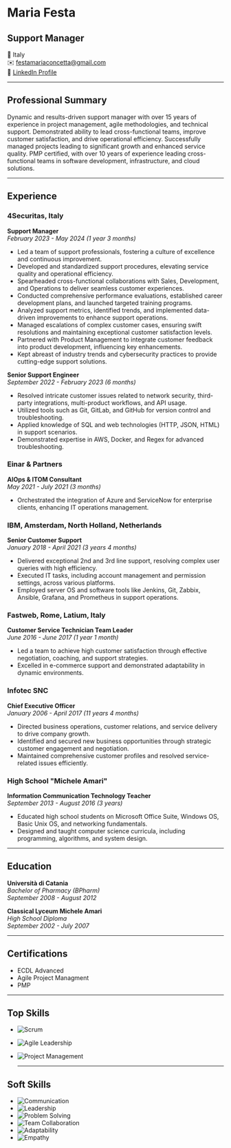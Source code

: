 # Maria Festa

## Support Manager

📍 Italy   
✉️ [festamariaconcetta@gmail.com](mailto:festamariaconcetta@gmail.com)  
🔗 [LinkedIn Profile](https://www.linkedin.com/in/mcfesta)

---

## Professional Summary
Dynamic and results-driven support manager with over 15 years of experience in project management, agile methodologies, and technical support. Demonstrated ability to lead cross-functional teams, improve customer satisfaction, and drive operational efficiency. Successfully managed projects leading to significant growth and enhanced service quality. PMP certified, with over 10 years of experience leading cross-functional teams in software development, infrastructure, and cloud solutions.

---

## Experience

### 4Securitas, Italy
**Support Manager**  
*February 2023 - May 2024 (1 year 3 months)*  
- Led a team of support professionals, fostering a culture of excellence and continuous improvement.
- Developed and standardized support procedures, elevating service quality and operational efficiency.
- Spearheaded cross-functional collaborations with Sales, Development, and Operations to deliver seamless customer experiences.
- Conducted comprehensive performance evaluations, established career development plans, and launched targeted training programs.
- Analyzed support metrics, identified trends, and implemented data-driven improvements to enhance support operations.
- Managed escalations of complex customer cases, ensuring swift resolutions and maintaining exceptional customer satisfaction levels.
- Partnered with Product Management to integrate customer feedback into product development, influencing key enhancements.
- Kept abreast of industry trends and cybersecurity practices to provide cutting-edge support solutions.

**Senior Support Engineer**  
*September 2022 - February 2023 (6 months)*  
- Resolved intricate customer issues related to network security, third-party integrations, multi-product workflows, and API usage.
- Utilized tools such as Git, GitLab, and GitHub for version control and troubleshooting.
- Applied knowledge of SQL and web technologies (HTTP, JSON, HTML) in support scenarios.
- Demonstrated expertise in AWS, Docker, and Regex for advanced troubleshooting.

### Einar & Partners
**AIOps & ITOM Consultant**  
*May 2021 - July 2021 (3 months)*  
- Orchestrated the integration of Azure and ServiceNow for enterprise clients, enhancing IT operations management.

### IBM, Amsterdam, North Holland, Netherlands
**Senior Customer Support**  
*January 2018 - April 2021 (3 years 4 months)*  
- Delivered exceptional 2nd and 3rd line support, resolving complex user queries with high efficiency.
- Executed IT tasks, including account management and permission settings, across various platforms.
- Employed server OS and software tools like Jenkins, Git, Zabbix, Ansible, Grafana, and Prometheus in support operations.

### Fastweb, Rome, Latium, Italy
**Customer Service Technician Team Leader**  
*June 2016 - June 2017 (1 year 1 month)*  
- Led a team to achieve high customer satisfaction through effective negotiation, coaching, and support strategies.
- Excelled in e-commerce support and demonstrated adaptability in dynamic environments.

### Infotec SNC
**Chief Executive Officer**  
*January 2006 - April 2017 (11 years 4 months)*  
- Directed business operations, customer relations, and service delivery to drive company growth.
- Identified and secured new business opportunities through strategic customer engagement and negotiation.
- Maintained comprehensive customer profiles and resolved service-related issues efficiently.

### High School "Michele Amari"
**Information Communication Technology Teacher**  
*September 2013 - August 2016 (3 years)*  
- Educated high school students on Microsoft Office Suite, Windows OS, Basic Unix OS, and networking fundamentals.
- Designed and taught computer science curricula, including programming, algorithms, and system design.

---

## Education

**Università di Catania**  
*Bachelor of Pharmacy (BPharm)*  
*September 2008 - August 2012*

**Classical Lyceum Michele Amari**  
*High School Diploma*  
*September 2002 - July 2007*

---

## Certifications

- ECDL Advanced
- Agile Project Managment
- PMP 
---

## Top Skills

- ![Scrum](https://img.shields.io/badge/Scrum-Expert-brightgreen)
- ![Agile Leadership](https://img.shields.io/badge/Agile_Leadership-Expert-blue)
- ![Project Management](https://img.shields.io/badge/Project_Management-Expert-orange)

  ---

## Soft Skills

- ![Communication](https://img.shields.io/badge/Communication-Excellent-brightgreen)
- ![Leadership](https://img.shields.io/badge/Leadership-Excellent-blue)
- ![Problem Solving](https://img.shields.io/badge/Problem_Solving-Excellent-orange)
- ![Team Collaboration](https://img.shields.io/badge/Team_Collaboration-Excellent-lightgrey)
- ![Adaptability](https://img.shields.io/badge/Adaptability-Excellent-yellow)
- ![Empathy](https://img.shields.io/badge/Empathy-Excellent-red)

